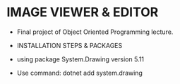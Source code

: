 # IMAGE VIEWER & EDITOR

- Final project of Object Oriented Programming lecture.


- INSTALLATION STEPS & PACKAGES

+ using package System.Drawing version 5.11
- Use command: dotnet add system.drawing
